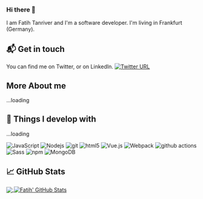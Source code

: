 ### Hi there 👋

I am Fatih Tanriver and I'm a software developer. I'm living in Frankfurt (Germany). 

## 📬 Get in touch
You can find me on Twitter, or on LinkedIn.
[![Twitter URL](https://img.shields.io/twitter/url/https/twitter.com/fthtnrvr.svg?style=social&label=Follow%20%40fthtnrvr)](https://twitter.com/fthtnrvr)

## More About me
...loading

## 🔧 Things I develop with
...loading


<p>
  <img alt="JavaScript" src="https://img.shields.io/badge/-JavaScript-FCAA00?style=flat-square&logo=JavaScript&logoColor=white" />
  <img alt="Nodejs" src="https://img.shields.io/badge/-Nodejs-43853d?style=flat-square&logo=Node.js&logoColor=white" />
  <img alt="git" src="https://img.shields.io/badge/-Git-F05032?style=flat-square&logo=git&logoColor=white" />
  <img alt="html5" src="https://img.shields.io/badge/-HTML5-E34F26?style=flat-square&logo=html5&logoColor=white" />  
  <!--<img alt="React" src="https://img.shields.io/badge/-React-45b8d8?style=flat-square&logo=react&logoColor=white" />-->
  <img alt="Vue.js" src="https://img.shields.io/badge/-Vue.js-4FC08D?style=flat-square&logo=vue.js&logoColor=white" />
  <img alt="Webpack" src="https://img.shields.io/badge/-Webpack-8DD6F9?style=flat-square&logo=webpack&logoColor=white" /> 
  <img alt="github actions" src="https://img.shields.io/badge/-Github_Actions-2088FF?style=flat-square&logo=github-actions&logoColor=white" /> 
  <img alt="Sass" src="https://img.shields.io/badge/-Sass-CC6699?style=flat-square&logo=sass&logoColor=white" />
  <img alt="npm" src="https://img.shields.io/badge/-NPM-CB3837?style=flat-square&logo=npm&logoColor=white" />
  <img alt="MongoDB" src="https://img.shields.io/badge/-MongoDB-13aa52?style=flat-square&logo=mongodb&logoColor=white" />
</p>


## &#x1f4c8; GitHub Stats


<a href="https://github.com/FatihTanriver/FatihTanriver">
  <img align="center" src="https://github-readme-stats.vercel.app/api/top-langs/?username=FatihTanriver&hide=java,html&title_color=ffffff&text_color=c9cacc&icon_color=2bbc8a&bg_color=1d1f21" />
</a>
<a href="https://github.com/FatihTanriver/FatihTanriver">
  <img align="center" src="https://github-readme-stats.vercel.app/api?username=FatihTanriver&show_icons=true&line_height=27&count_private=true&title_color=ffffff&text_color=c9cacc&icon_color=2bbc8a&bg_color=1d1f21" alt="Fatih' GitHub Stats" />
</a>


<!--
**FatihTanriver/FatihTanriver** is a ✨ _special_ ✨ repository because its `README.md` (this file) appears on your GitHub profile.

Here are some ideas to get you started:

- 🔭 I’m currently working on ...
- 🌱 I’m currently learning ...
- 👯 I’m looking to collaborate on ...
- 🤔 I’m looking for help with ...
- 💬 Ask me about ...
- 📫 How to reach me: ...
- 😄 Pronouns: ...
- ⚡ Fun fact: ...
-->
